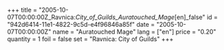 +++
title = "2005-10-07T00:00:00Z_Ravnica:_City_of_Guilds_Auratouched_Mage_[en]_false"
id = "942d6414-11e1-4822-9c5d-e4f96846a85f"
date = "2005-10-07T00:00:00Z"
name = "Auratouched Mage"
lang = ["en"]
price = "0.20"
quantity = 1
foil = false
set = "Ravnica: City of Guilds"
+++
